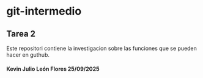 # git-intermedio
## Tarea 2
Este repositori contiene la investigacion sobre las funciones que se pueden hacer en guthub.
#### Kevin Julio León Flores 25/09/2025
